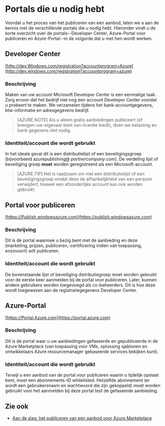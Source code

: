 <properties
   pageTitle="Overzicht van de verschillende portals die nodig zijn voor het maken van een aanbod voor Marketplace | Microsoft Azure"
   description="Overzicht van de verschillende portals die nodig zijn voor het maken van een aanbod voor Marketplace"
   services="marketplace-publishing"
   documentationCenter=""
   authors="HannibalSII"
   manager="hascipio"
   editor=""/>

<tags
   ms.service="marketplace"
   ms.devlang="na"
   ms.topic="article"
   ms.tgt_pltfrm="na"
   ms.workload="na"
   ms.date="07/27/2016"
   ms.author="hascipio" />


# <a name="portals-you-will-need"></a>Portals die u nodig hebt
Voordat u het proces van het publiceren van een aanbod, laten we u aan de kennis met de verschillende portals die u nodig hebt. Hieronder vindt u de korte overzicht over de portals--Developer Center, Azure-Portal voor publiceren en Azure-Portal--in de volgorde dat u met hen wordt werken.                                                                            
## <a name="developer-center"></a>Developer Center
[http://dev.Windows.com/registration?accountprogram=Azure](http://dev.windows.com/registration?accountprogram=azure)
### <a name="description"></a>Beschrijving
Maken van uw account Microsoft Developer Center is een eenmalige taak. Zorg ervoor dat het bedrijf niet nog een account Developer Center voordat u probeert te maken. We verzamelen tijdens het bank-accountgegevens, btw-informatie en adresgegevens bedrijf.

> [AZURE.NOTE] Als u alleen gratis aanbiedingen publiceert (of brengen-uw-eigenaar bent van-licentie biedt), doen we belasting en bank gegevens niet nodig.

### <a name="identityaccount-used"></a>Identiteit/account die wordt gebruikt
In het ideale geval dit is een distributielijst of een beveiligingsgroep (bijvoorbeeld azurepublishing@ *partnercompany*.com). De verdeling lijst of beveiliging groep **moet** worden geregistreerd als een Microsoft-account.

> [AZURE.TIP] Het is raadzaam om met een distributielijst of een beveiligingsgroep omdat deze de afhankelijkheid van een persoon verwijdert, hoewel een afzonderlijke account kan ook worden gebruikt.

## <a name="publishing-portal"></a>Portal voor publiceren
[https://Publish.windowsazure.com](https://publish.windowsazure.com)

### <a name="description"></a>Beschrijving
Dit is de portal waarmee u bezig bent met de aanbieding en deze (marketing, prijzen, publiceren,-certificering indien van toepassing, enzovoort) wilt publiceren.

### <a name="identityaccount-used"></a>Identiteit/account die wordt gebruikt
De bovenstaande lijst of beveiliging distributiegroep moet worden gebruikt voor de eerste keer aanmelden bij de portal voor publiceren. Later, kunnen andere gebruikers worden toegevoegd als co-beheerders. Dit is hoe deze wordt toegewezen aan de registratiegegevens Developer Center.

## <a name="azure-portal"></a>Azure-Portal
[https://Portal.Azure.com](https://portal.azure.com)
### <a name="description"></a>Beschrijving
Dit is de portal waar u uw aanbiedingen gefaseerde en gepubliceerde in de Azure Marketplace (van toepassing voor VMs, oplossing sjablonen en ontwikkelaars Azure resourcemanager gebaseerde services bekijken kunt).
### <a name="identityaccount-used"></a>Identiteit/account die wordt gebruikt
Terwijl u een aanbod van de portal voor publiceren waarin u tijdelijk opslaat bent, moet een abonnements-ID whitelisted. Hetzelfde abonnement (er wordt een gebruikersnaam en wachtwoord die zijn gekoppeld) moet worden gebruikt voor het aanmelden bij deze portal test de gefaseerde aanbieding.

## <a name="see-also"></a>Zie ook
- [Aan de slag: het publiceren van een aanbod voor Azure Marketplace](marketplace-publishing-getting-started.md)

